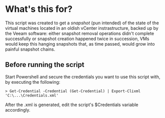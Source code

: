 # What's this for?
This script was created to get a *snapshot* (pun intended) of the state of the virtual machines located in an oldish vCenter instrastructure, backed up by the Veeam software: either snapshot removal operations didn't complete successfully or snapshot creation happened twice in succession, VMs would keep this hanging snapshots that, as time passed, would grow into painful snapshot chains.

## Before running the script
Start Powershell and secure the credentials you want to use this script with, by executing the following: 
```
> Get-Credential -Credential (Get-Credential) | Export-Clixml 'C:\...\Credentials.xml'
```
After the .xml is generated, edit the script's $Credentials variable accordingly.
